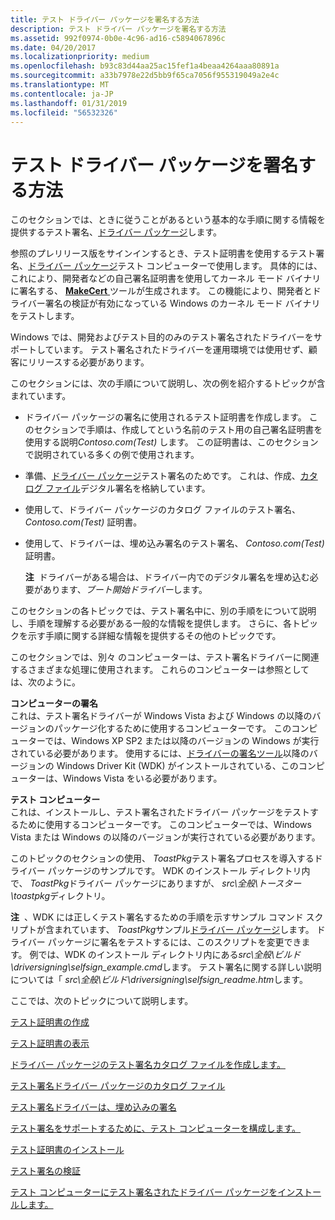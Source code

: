 ```yaml
---
title: テスト ドライバー パッケージを署名する方法
description: テスト ドライバー パッケージを署名する方法
ms.assetid: 992f0974-0b0e-4c96-ad16-c5894067896c
ms.date: 04/20/2017
ms.localizationpriority: medium
ms.openlocfilehash: b93c83d44aa25ac15fef1a4beaa4264aaa80891a
ms.sourcegitcommit: a33b7978e22d5bb9f65ca7056f955319049a2e4c
ms.translationtype: MT
ms.contentlocale: ja-JP
ms.lasthandoff: 01/31/2019
ms.locfileid: "56532326"
---
```

# <a name="how-to-test-sign-a-driver-package"></a>テスト ドライバー パッケージを署名する方法


このセクションでは、ときに従うことがあるという基本的な手順に関する情報を提供するテスト署名、[ドライバー パッケージ](driver-packages.md)します。 

参照のプレリリース版をサインインするとき、テスト証明書を使用するテスト署名、[ドライバー パッケージ](driver-packages.md)テスト コンピューターで使用します。 具体的には、これにより、開発者などの自己署名証明書を使用してカーネル モード バイナリに署名する、 [ **MakeCert** ](https://msdn.microsoft.com/library/windows/hardware/ff548309)ツールが生成されます。 この機能により、開発者とドライバー署名の検証が有効になっている Windows のカーネル モード バイナリをテストします。

Windows では、開発およびテスト目的のみのテスト署名されたドライバーをサポートしています。 テスト署名されたドライバーを運用環境では使用せず、顧客にリリースする必要があります。

このセクションには、次の手順について説明し、次の例を紹介するトピックが含まれています。

-   ドライバー パッケージの署名に使用されるテスト証明書を作成します。 このセクションで手順は、作成してという名前のテスト用の自己署名証明書を使用する説明*Contoso.com(Test)* します。 この証明書は、このセクションで説明されている多くの例で使用されます。

-   準備、[ドライバー パッケージ](driver-packages.md)テスト署名のためです。 これは、作成、[カタログ ファイル](catalog-files.md)デジタル署名を格納しています。

-   使用して、ドライバー パッケージのカタログ ファイルのテスト署名、 *Contoso.com(Test)* 証明書。

-   使用して、ドライバーは、埋め込み署名のテスト署名、 *Contoso.com(Test)* 証明書。

    **注**  ドライバーがある場合は、ドライバー内でのデジタル署名を埋め込む必要があります、*ブート開始ドライバー*します。

     

このセクションの各トピックでは、テスト署名中に、別の手順をについて説明し、手順を理解する必要がある一般的な情報を提供します。 さらに、各トピックを示す手順に関する詳細な情報を提供するその他のトピックです。

このセクションでは、別々 のコンピューターは、テスト署名ドライバーに関連するさまざまな処理に使用されます。 これらのコンピューターは参照としては、次のように。

<a href="" id="signing-computer"></a>**コンピューターの署名**  
これは、テスト署名ドライバーが Windows Vista および Windows の以降のバージョンのパッケージ化するために使用するコンピューターです。 このコンピューターでは、Windows XP SP2 または以降のバージョンの Windows が実行されている必要があります。 使用するには、[ドライバーの署名ツール](https://msdn.microsoft.com/library/windows/hardware/ff552958)以降のバージョンの Windows Driver Kit (WDK) がインストールされている、このコンピューターは、Windows Vista をいる必要があります。

<a href="" id="test-computer"></a>**テスト コンピューター**  
これは、インストールし、テスト署名されたドライバー パッケージをテストするために使用するコンピューターです。 このコンピューターでは、Windows Vista または Windows の以降のバージョンが実行されている必要があります。

このトピックのセクションの使用、 *ToastPkg*テスト署名プロセスを導入するドライバー パッケージのサンプルです。 WDK のインストール ディレクトリ内で、 *ToastPkg*ドライバー パッケージにありますが、 *src\\全般\\トースター\\toastpkg*ディレクトリ。

**注**  、WDK には正しくテスト署名するための手順を示すサンプル コマンド スクリプトが含まれています、 *ToastPkg*サンプル[ドライバー パッケージ](driver-packages.md)します。 ドライバー パッケージに署名をテストするには、このスクリプトを変更できます。 例では、WDK のインストール ディレクトリ内にある*src\\全般\\ビルド\\driversigning\\selfsign_example.cmd*します。 テスト署名に関する詳しい説明については「 *src\\全般\\ビルド\\driversigning\\selfsign_readme.htm*します。

 

ここでは、次のトピックについて説明します。

[テスト証明書の作成](creating-test-certificates.md)

[テスト証明書の表示](viewing-test-certificates.md)

[ドライバー パッケージのテスト署名カタログ ファイルを作成します。](creating-a-catalog-file-for-test-signing-a-driver-package.md)

[テスト署名ドライバー パッケージのカタログ ファイル](test-signing-a-driver-package-s-catalog-file.md)

[テスト署名ドライバーは、埋め込みの署名](test-signing-a-driver-through-an-embedded-signature.md)

[テスト署名をサポートするために、テスト コンピューターを構成します。](configuring-the-test-computer-to-support-test-signing.md)

[テスト証明書のインストール](installing-test-certificates.md)

[テスト署名の検証](verifying-the-test-signature.md)

[テスト コンピューターにテスト署名されたドライバー パッケージをインストールします。](installing-a-test-signed-driver-package-on-the-test-computer.md)

 

 





